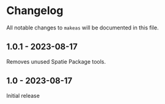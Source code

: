 # Changelog

All notable changes to `makeas` will be documented in this file.

## 1.0.1 - 2023-08-17

Removes unused Spatie Package tools.

## 1.0 - 2023-08-17

Initial release
